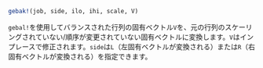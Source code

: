 ```julia
gebak!(job, side, ilo, ihi, scale, V)
```

`gebal!`を使用してバランスされた行列の固有ベクトル`V`を、元の行列のスケーリングされていない/順序が変更されていない固有ベクトルに変換します。`V`はインプレースで修正されます。`side`は`L`（左固有ベクトルが変換される）または`R`（右固有ベクトルが変換される）を指定できます。
